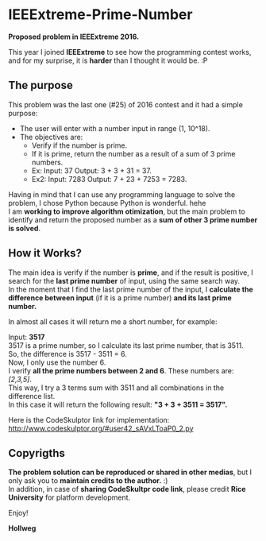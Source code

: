 # IEEExtreme-Prime-Number
**Proposed problem in IEEExtreme 2016.**

This year I joined **IEEExtreme** to see how the programming contest works, and for my surprise, it is **harder** than I thought it would be. :P

## The purpose

This problem was the last one (#25) of 2016 contest and it had a simple purpose:

* The user will enter with a number input in range (1, 10^18).
* The objectives are:
    * Verify if the number is prime.
    * If it is prime, return the number as a result of a sum of 3 prime numbers.
    * Ex: Input: 37       Output: 3 + 3 + 31 = 37.
    * Ex2: Input: 7283    Output: 7 + 23 + 7253 = 7283.

Having in mind that I can use any programming language to solve the problem, I chose Python because Python is wonderful. hehe </br>
I am **working to improve algorithm otimization**, but the main problem to identify and return the proposed number as a **sum of other 3 prime number is solved**.

## How it Works?

The main idea is verify if the number is **prime**, and if the result is positive, I search for the **last prime number** of input, using the same search way. </br>
In the moment that I find the last prime number of the input, I **calculate the difference between input** (if it is a prime number) **and its last prime number.** </br>

In almost all cases it will return me a short number, for example: 

Input: **3517** </br>
3517 is a prime number, so I calculate its last prime number, that is 3511. </br>
So, the difference is 3517 - 3511 = 6. </br>
Now, I only use the number 6. </br>
I verify **all the prime numbers between 2 and 6**. These numbers are: _[2,3,5]_. </br>
This way, I try a 3 terms sum with 3511 and all combinations in the difference list. </br>
In this case it will return the following result: **"3 + 3 + 3511 = 3517".** </br>
 
Here is the CodeSkulptor link for implementation:
http://www.codeskulptor.org/#user42_sAVxLToaP0_2.py

## Copyrigths

**The problem solution can be reproduced or shared in other medias**, but I only ask you to **maintain credits to the author.** :) </br>
In addition, in case of **sharing CodeSkultpr code link**, please credit **Rice University** for platform development. 


Enjoy!

**Hollweg**


